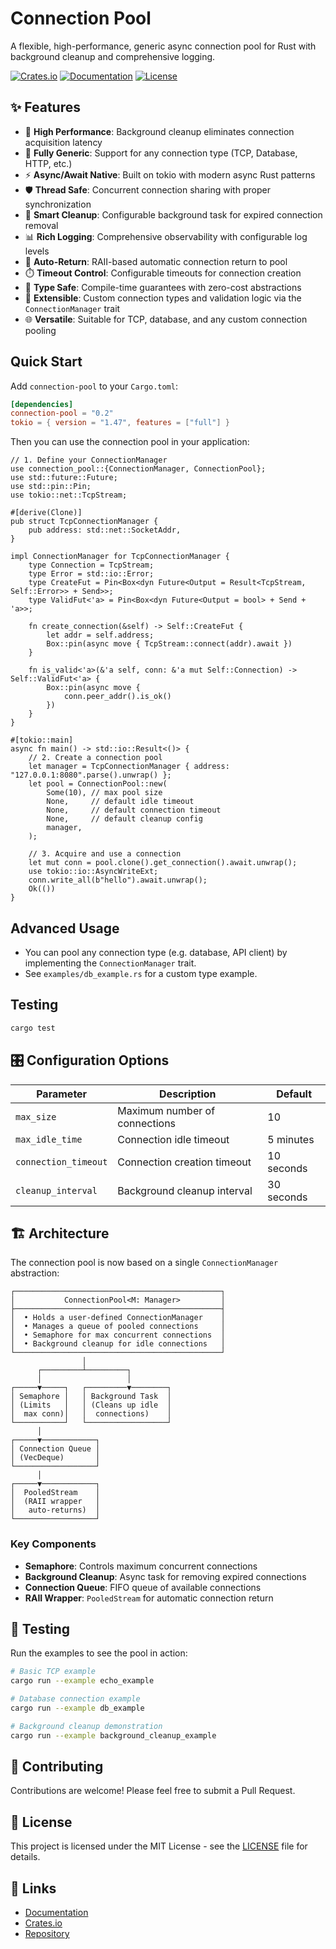 # Connection Pool

A flexible, high-performance, generic async connection pool for Rust with background cleanup and comprehensive logging.

[![Crates.io](https://img.shields.io/crates/v/connection-pool.svg)](https://crates.io/crates/connection-pool)
[![Documentation](https://docs.rs/connection-pool/badge.svg)](https://docs.rs/connection-pool)
[![License](https://img.shields.io/crates/l/connection-pool.svg)](LICENSE)

## ✨ Features

- 🚀 **High Performance**: Background cleanup eliminates connection acquisition latency
- 🔧 **Fully Generic**: Support for any connection type (TCP, Database, HTTP, etc.)
- ⚡ **Async/Await Native**: Built on tokio with modern async Rust patterns
- 🛡️ **Thread Safe**: Concurrent connection sharing with proper synchronization
- 🧹 **Smart Cleanup**: Configurable background task for expired connection removal
- 📊 **Rich Logging**: Comprehensive observability with configurable log levels
- 🔄 **Auto-Return**: RAII-based automatic connection return to pool
- ⏱️ **Timeout Control**: Configurable timeouts for connection creation
- 🎯 **Type Safe**: Compile-time guarantees with zero-cost abstractions
- 🧩 **Extensible**: Custom connection types and validation logic via the `ConnectionManager` trait
- 🌐 **Versatile**: Suitable for TCP, database, and any custom connection pooling

## Quick Start

Add `connection-pool` to your `Cargo.toml`:

```toml
[dependencies]
connection-pool = "0.2"
tokio = { version = "1.47", features = ["full"] }
```
Then you can use the connection pool in your application:

```rust,no_run
// 1. Define your ConnectionManager
use connection_pool::{ConnectionManager, ConnectionPool};
use std::future::Future;
use std::pin::Pin;
use tokio::net::TcpStream;

#[derive(Clone)]
pub struct TcpConnectionManager {
    pub address: std::net::SocketAddr,
}

impl ConnectionManager for TcpConnectionManager {
    type Connection = TcpStream;
    type Error = std::io::Error;
    type CreateFut = Pin<Box<dyn Future<Output = Result<TcpStream, Self::Error>> + Send>>;
    type ValidFut<'a> = Pin<Box<dyn Future<Output = bool> + Send + 'a>>;

    fn create_connection(&self) -> Self::CreateFut {
        let addr = self.address;
        Box::pin(async move { TcpStream::connect(addr).await })
    }

    fn is_valid<'a>(&'a self, conn: &'a mut Self::Connection) -> Self::ValidFut<'a> {
        Box::pin(async move {
            conn.peer_addr().is_ok()
        })
    }
}

#[tokio::main]
async fn main() -> std::io::Result<()> {
    // 2. Create a connection pool
    let manager = TcpConnectionManager { address: "127.0.0.1:8080".parse().unwrap() };
    let pool = ConnectionPool::new(
        Some(10), // max pool size
        None,     // default idle timeout
        None,     // default connection timeout
        None,     // default cleanup config
        manager,
    );

    // 3. Acquire and use a connection
    let mut conn = pool.clone().get_connection().await.unwrap();
    use tokio::io::AsyncWriteExt;
    conn.write_all(b"hello").await.unwrap();
    Ok(())
}
```

## Advanced Usage
- You can pool any connection type (e.g. database, API client) by implementing the `ConnectionManager` trait.
- See `examples/db_example.rs` for a custom type example.

## Testing
```bash
cargo test
```

## 🎛️ Configuration Options

| Parameter | Description | Default |
|-----------|-------------|---------|
| `max_size` | Maximum number of connections | 10 |
| `max_idle_time` | Connection idle timeout | 5 minutes |
| `connection_timeout` | Connection creation timeout | 10 seconds |
| `cleanup_interval` | Background cleanup interval | 30 seconds |

## 🏗️ Architecture


The connection pool is now based on a single `ConnectionManager` abstraction:

```text
┌──────────────────────────────────────────────┐
│           ConnectionPool<M: Manager>         │
├──────────────────────────────────────────────┤
│  • Holds a user-defined ConnectionManager    │
│  • Manages a queue of pooled connections     │
│  • Semaphore for max concurrent connections  │
│  • Background cleanup for idle connections   │
└──────────────────────────────────────────────┘
                │
      ┌─────────┴─────────┐
      │                   │
┌─────▼─────┐   ┌─────────▼────────┐
│ Semaphore │   │ Background Task  │
│ (Limits   │   │ (Cleans up idle  │
│  max conn)│   │  connections)    │
└───────────┘   └──────────────────┘
      │
┌─────▼────────────┐
│ Connection Queue │
│ (VecDeque)       │
└──────────────────┘
      │
┌─────▼────────────┐
│  PooledStream    │
│  (RAII wrapper   │
│   auto-returns)  │
└──────────────────┘
```

### Key Components

- **Semaphore**: Controls maximum concurrent connections
- **Background Cleanup**: Async task for removing expired connections  
- **Connection Queue**: FIFO queue of available connections
- **RAII Wrapper**: `PooledStream` for automatic connection return

## 🧪 Testing

Run the examples to see the pool in action:

```bash
# Basic TCP example
cargo run --example echo_example

# Database connection example  
cargo run --example db_example

# Background cleanup demonstration
cargo run --example background_cleanup_example
```

## 🤝 Contributing

Contributions are welcome! Please feel free to submit a Pull Request.

## 📄 License

This project is licensed under the MIT License - see the [LICENSE](LICENSE) file for details.

## 🔗 Links

- [Documentation](https://docs.rs/connection-pool)
- [Crates.io](https://crates.io/crates/connection-pool)
- [Repository](https://github.com/ssrlive/connection-pool)
